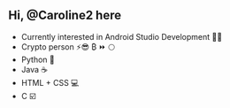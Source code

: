 <h2>Hi, @Caroline2 here</h2>
<ul>
    <li>Currently interested in Android Studio Development 🧑‍💻</li>
    <li>Crypto person ⚡😎 ₿ ⏩ 🌕</li>
    <li>Python 🐍</li>
    <li>Java ☕️</li>
    <li>HTML + CSS 💻</li>
    <li>C ☑️</li>
</li>


